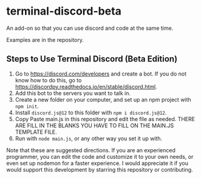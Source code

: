 # terminal-discord-beta
An add-on so that you can use discord and code at the same time. 

Examples are in the repository. 

## Steps to Use Terminal Discord (Beta Edition) 

1. Go to https://discord.com/developers and create a bot. If you do not know how to do this, go to https://discordpy.readthedocs.io/en/stable/discord.html. 
2. Add this bot to the servers you want to talk in. 
3. Create a new folder on your computer, and set up an npm project with `npm init`. 
4. Install `discord.js@12` to this folder with `npm i discord.js@12`. 
5. Copy Paste main.js in this repository and edit the file as needed. THERE ARE FILL IN THE BLANKS YOU HAVE TO FILL ON THE MAIN.JS TEMPLATE FILE. 
6. Run with `node main.js`, or any other way you set it up with. 

Note that these are suggested directions. If you are an experienced programmer, you can edit the code and customize it to your own needs, or even set up nodemon for a faster experience. I would appreciate it if you would support this development by starring this repository or contributing. 
